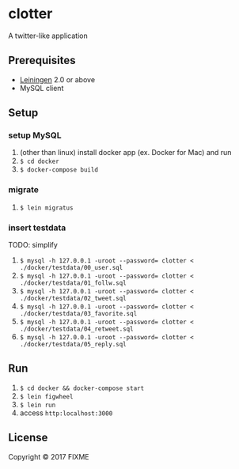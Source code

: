 # clotter

A twitter-like application

## Prerequisites

- [Leiningen](https://github.com/technomancy/leiningen) 2.0 or above
- MySQL client

## Setup

### setup MySQL
1. (other than linux) install docker app (ex. Docker for Mac) and run
1. `$ cd docker`
1. `$ docker-compose build`

### migrate
1. `$ lein migratus`

### insert testdata
TODO: simplify

1. `$ mysql -h 127.0.0.1 -uroot --password= clotter < ./docker/testdata/00_user.sql`
1. `$ mysql -h 127.0.0.1 -uroot --password= clotter < ./docker/testdata/01_follw.sql`
1. `$ mysql -h 127.0.0.1 -uroot --password= clotter < ./docker/testdata/02_tweet.sql`
1. `$ mysql -h 127.0.0.1 -uroot --password= clotter < ./docker/testdata/03_favorite.sql`
1. `$ mysql -h 127.0.0.1 -uroot --password= clotter < ./docker/testdata/04_retweet.sql`
1. `$ mysql -h 127.0.0.1 -uroot --password= clotter < ./docker/testdata/05_reply.sql`

## Run
1. `$ cd docker && docker-compose start`
1. `$ lein figwheel`
1. `$ lein run`
1. access `http:localhost:3000`

## License

Copyright © 2017 FIXME
